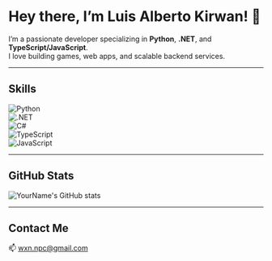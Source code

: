 # Hey there, I’m Luis Alberto Kirwan! 👋

I’m a passionate developer specializing in **Python**, **.NET**, and **TypeScript/JavaScript**.  
I love building games, web apps, and scalable backend services.

---

## Skills

![Python](https://img.shields.io/badge/Python-3776AB?style=flat&logo=python&logoColor=white)  
![.NET](https://img.shields.io/badge/.NET-512BD4?style=flat&logo=.net&logoColor=white)  
![C#](https://img.shields.io/badge/C%23-239120?style=flat&logo=c-sharp&logoColor=white)  
![TypeScript](https://img.shields.io/badge/TypeScript-3178C6?style=flat&logo=typescript&logoColor=white)  
![JavaScript](https://img.shields.io/badge/JavaScript-F7DF1E?style=flat&logo=javascript&logoColor=black)

---

## GitHub Stats

![YourName's GitHub stats](https://github-readme-stats.vercel.app/api?username=wxn151&show_icons=true&theme=radical)

---

## Contact Me

📫 wxn.npc@gmail.com  
